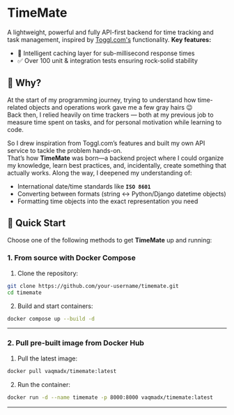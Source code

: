 # TimeMate
A lightweight, powerful and fully API-first backend for time tracking and task management, inspired by [Toggl.com's](https://toggl.com/) functionality.
**Key features:**
- 🔄 Intelligent caching layer for sub-millisecond response times  
- ✅ Over 100 unit & integration tests ensuring rock-solid stability

## 🤔 Why?

At the start of my programming journey, trying to understand how time-related objects and operations work gave me a few gray hairs 😉  
Back then, I relied heavily on time trackers — both at my previous job to measure time spent on tasks, and for personal motivation while learning to code.

So I drew inspiration from Toggl.com’s features and built my own API service to tackle the problem hands-on.  
That’s how **TimeMate** was born—a backend project where I could organize my knowledge, learn best practices, and, incidentally, create something that actually works.
Along the way, I deepened my understanding of:  
- International date/time standards like **`ISO 8601`**  
- Converting between formats (string ↔ Python/Django datetime objects)  
- Formatting time objects into the exact representation you need

## 🚀 Quick Start
Choose one of the following methods to get **TimeMate** up and running:


### 1. From source with Docker Compose

1. Clone the repository:
```bash
git clone https://github.com/your-username/timemate.git
cd timemate
```
2. Build and start containers:
```bash
docker compose up --build -d
```
--- 
### 2. Pull pre-built image from Docker Hub
1. Pull the latest image:
```bash
docker pull vaqmadx/timemate:latest
```
2. Run the container:
```bash
docker run -d --name timemate -p 8000:8000 vaqmadx/timemate:latest
```

---

